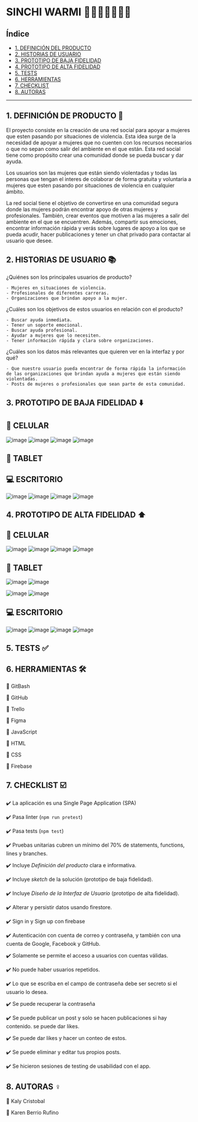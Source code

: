 # SINCHI WARMI 👩👩‍🦰👩‍🦱👱‍♀️

## Índice

* [1. DEFINICIÓN DEL PRODUCTO](#1-DEFINICIÓN-DEL-PRODUCTO)
* [2. HISTORIAS DE USUARIO](#2-HISTORIAS-DE-USUARIO)
* [3. PROTOTIPO DE BAJA FIDELIDAD](#3-PROTOTIPO-DE-BAJA-FIDELIDAD)
* [4. PROTOTIPO DE ALTA FIDELIDAD](#4-PROTOTIPO-DE-ALTA-FIDELIDAD)
* [5. TESTS](#5-TESTS)
* [6. HERRAMIENTAS](#6-HERRAMIENTAS)
* [7. CHECKLIST](#7-CHECKLIST)
* [8. AUTORAS](#8-AUTORAS)

***
## 1. DEFINICIÓN DE PRODUCTO 📝

El proyecto consiste en la creación de una red social para apoyar a mujeres que esten pasando por situaciones de violencia. Esta idea surge de la necesidad de apoyar a mujeres que no cuenten con los recursos necesarios o que no sepan como salir del ambiente en el que están. Esta red social tiene como propósito crear una comunidad donde se pueda buscar y dar ayuda.

Los usuarios son las mujeres que están siendo violentadas y todas las personas que tengan el interes de colaborar de forma gratuita y voluntaria a mujeres que esten pasando por situaciones de violencia en cualquier ámbito.

La red social tiene el objetivo de convertirse en una comunidad segura donde las mujeres podrán encontrar apoyo de otras mujeres y profesionales. También, crear eventos que motiven a las mujeres a salir del ambiente en el que se encuentren. Además, compartir sus emociones, encontrar información rápida y verás sobre lugares de apoyo a los que se pueda acudir, hacer publicaciones y tener un chat privado para contactar al usuario que desee.

## 2. HISTORIAS DE USUARIO 📚

¿Quiénes son los principales usuarios de producto?
    
    - Mujeres en situaciones de violencia.
    - Profesionales de diferentes carreras.
    - Organizaciones que brindan apoyo a la mujer.

  ¿Cuáles son los objetivos de estos usuarios en relación con el producto?
  
    - Buscar ayuda inmediata.
    - Tener un soporte emocional.
    - Buscar ayuda profesional.
    - Ayudar a mujeres que lo necesiten.
    - Tener información rápida y clara sobre organizaciones.

  ¿Cuáles son los datos más relevantes que quieren ver en la interfaz y por qué?
  
    - Que nuestro usuario pueda encontrar de forma rápida la información de las organizaciones que brindan ayuda a mujeres que están siendo violentadas.
    - Posts de mujeres o profesionales que sean parte de esta comunidad.

## 3. PROTOTIPO DE BAJA FIDELIDAD ⬇️

  ## 📱 CELULAR
  
  ![image](https://user-images.githubusercontent.com/91863929/152391444-46344182-e0a3-4f31-9491-c3833c7e75db.png)
  ![image](https://user-images.githubusercontent.com/91863929/152391634-aa53393e-fdc4-4b3b-934e-c5a895fa0ebe.png)
  ![image](https://user-images.githubusercontent.com/91863929/152391747-509a6e08-136c-4e53-8e6b-b85aeb8b80d9.png)
  ![image](https://user-images.githubusercontent.com/91863929/152391806-c936c34f-8cd3-40ef-90c1-9a1214d20311.png)
  
  ## 📓 TABLET
  
  
  
  ## 💻 ESCRITORIO
  
  ![image](https://user-images.githubusercontent.com/91863929/152392067-f16b8cc1-2568-4f81-a071-e65ad617bbbd.png)
  ![image](https://user-images.githubusercontent.com/91863929/152392306-490248e2-20c1-44c7-b6a9-e444f4fb5038.png)
  ![image](https://user-images.githubusercontent.com/91863929/152392400-b258ff72-637a-4dfc-b509-e5f62c9a799b.png)
  ![image](https://user-images.githubusercontent.com/91863929/152392473-860841e0-0853-4cbd-8732-dd31eb6a8bc8.png)
  
## 4. PROTOTIPO DE ALTA FIDELIDAD ⬆️

  ## 📱 CELULAR

  ![image](https://user-images.githubusercontent.com/91863929/152290207-e99cb4cd-4168-42d4-ae06-51666cd94b63.png)
  ![image](https://user-images.githubusercontent.com/91863929/152290474-7058582a-6110-465a-a5b1-ef96783049f9.png)
  ![image](https://user-images.githubusercontent.com/91863929/152290322-9ac80e98-4f72-482b-882b-e622896d114c.png)
  ![image](https://user-images.githubusercontent.com/91863929/152290367-fd3d421a-b442-48a8-a5b9-e4b469f4ad8c.png)

  ## 📓 TABLET

  ![image](https://user-images.githubusercontent.com/91863929/152291082-0f5736e8-1820-4f78-b3ec-de25b7d588a6.png)
  ![image](https://user-images.githubusercontent.com/91863929/152291743-8b727356-fe7f-4d94-b696-00b80aa37083.png)

  ![image](https://user-images.githubusercontent.com/91863929/152291868-eaa0743b-1544-4313-bce3-796c6c6a530d.png)
  ![image](https://user-images.githubusercontent.com/91863929/152291222-4bd64778-26f4-47d1-b4b7-7c69a64b1670.png)

  ## 💻 ESCRITORIO

  ![image](https://user-images.githubusercontent.com/91863929/152291352-b6d0ee39-7205-4a04-bd2d-a8757695063d.png)
  ![image](https://user-images.githubusercontent.com/91863929/152291417-a124d69a-3c75-459c-9a63-ee1dbff3bb0b.png)
  ![image](https://user-images.githubusercontent.com/91863929/152291499-4c4ea703-2176-4ffb-bf90-ec1eb25c306f.png)
  ![image](https://user-images.githubusercontent.com/91863929/152291611-e92e9fd4-2d36-4f9f-89fc-40c54bb6ff92.png)

## 5. TESTS ✅


## 6. HERRAMIENTAS 🛠️

  📌 GitBash
  
  📌 GitHub
  
  📌 Trello
  
  📌 Figma
  
  📌 JavaScript
  
  📌 HTML
  
  📌 CSS
  
  📌 Firebase

## 7. CHECKLIST ☑️	

  ✔️ La aplicación es una Single Page Application (SPA)
  
  ✔️ Pasa linter (`npm run pretest`)
  
  ✔️ Pasa tests (`npm test`)
  
  ✔️ Pruebas unitarias cubren un mínimo del 70% de statements, functions, lines y branches.
  
  ✔️ Incluye _Definición del producto_ clara e informativa.
  
  ✔️ Incluye _sketch_ de la solución (prototipo de baja fidelidad).
  
  ✔️ Incluye _Diseño de la Interfaz de Usuario_ (prototipo de alta fidelidad).
  
  ✔️ Alterar y persistir datos usando firestore.
  
  ✔️ Sign in y Sign up con firebase
  
  ✔️ Autenticación con cuenta de correo y contraseña, y también con una cuenta de Google, Facebook y GitHub.
  
  ✔️ Solamente se permite el acceso a usuarios con cuentas válidas.
  
  ✔️ No puede haber usuarios repetidos.
  
  ✔️ Lo que se escriba en el campo de contraseña debe ser secreto si el usuario lo desea.
  
  ✔️ Se puede recuperar la contraseña
  
  ✔️ Se puede publicar un post y solo se hacen publicaciones si hay contenido. se puede dar likes.
  
  ✔️ Se puede dar likes y hacer un conteo de estos.
  
  ✔️ Se puede eliminar y editar tus propios posts.
  
  ✔️ Se hicieron sesiones de testing de usabilidad con el app.


## 8. AUTORAS ♀️

  📌 Kaly Cristobal

  📌 Karen Berrio Rufino



